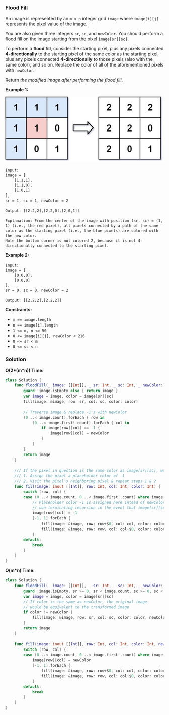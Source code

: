 
### Flood Fill

An image is represented by an `m x n` integer grid `image` where `image[i][j]` represents the pixel value of the image.

You are also given three integers `sr`, `sc`, and `newColor`. You should perform a flood fill on the image starting from the pixel `image[sr][sc]`.

To perform a __flood fill__, consider the starting pixel, plus any pixels connected __4-directionally__ to the starting pixel of the same color as the starting pixel, plus any pixels connected __4-directionally__ to those pixels (also with the same color), and so on. Replace the color of all of the aforementioned pixels with `newColor`.

Return _the modified image after performing the flood fill_.

__Example 1:__

![images/question_733.jpg](images/question_733.jpg)

```
Input: 
image = [
    [1,1,1],
    [1,1,0],
    [1,0,1]
], 
sr = 1, sc = 1, newColor = 2

Output: [[2,2,2],[2,2,0],[2,0,1]]

Explanation: From the center of the image with position (sr, sc) = (1, 1) (i.e., the red pixel), all pixels connected by a path of the same color as the starting pixel (i.e., the blue pixels) are colored with the new color.
Note the bottom corner is not colored 2, because it is not 4-directionally connected to the starting pixel.
```

__Example 2:__
```
Input: 
image = [
    [0,0,0],
    [0,0,0]
], 
sr = 0, sc = 0, newColor = 2

Output: [[2,2,2],[2,2,2]]
```

__Constraints:__
* `m == image.length`
* `n == image[i].length`
* `1 <= m, n <= 50`
* `0 <= image[i][j], newColor < 216`
* `0 <= sr < m`
* `0 <= sc < n`

### Solution
__O(2\*(m*n)) Time:__
```Swift
class Solution {
    func floodFill(_ image: [[Int]], _ sr: Int, _ sc: Int, _ newColor: Int) -> [[Int]] {
        guard !image.isEmpty else { return image }
        var image = image, color = image[sr][sc]
        fill(image: &image, row: sr, col: sc, color: color)

        // Traverse image & replace -1's with newColor
        (0 ..< image.count).forEach { row in
            (0 ..< image.first!.count).forEach { col in
                if image[row][col] == -1 {
                    image[row][col] = newColor
                }
            }
        }
        return image
    }
    
    /// If the pixel in question is the same color as image[sr][sc], we
    /// 1. Assign the pixel a placeholder color of -1
    /// 2. Visit the pixel's neighboring pixel & repeat steps 1 & 2
    func fill(image: inout [[Int]], row: Int, col: Int, color: Int) {
        switch (row, col) {
        case (0 ..< image.count, 0 ..< image.first!.count) where image[row][col] == color:
            // Placeholder color -1 is assigned here intead of newColor to prevent
            // non-terminating recursion in the event that image[sr][sc] is equal to newColor.
            image[row][col] = -1
            [-1, 1].forEach {
                fill(image: &image, row: row+$0, col: col, color: color)
                fill(image: &image, row: row, col: col+$0, color: color)
            }
        default:
            break
        }
    }
}
```

__O(m*n) Time:__
```Swift
class Solution {
    func floodFill(_ image: [[Int]], _ sr: Int, _ sc: Int, _ newColor: Int) -> [[Int]] {
        guard !image.isEmpty, sr >= 0, sr < image.count, sc >= 0, sc < image.first!.count else { return image }
        var image = image, color = image[sr][sc]
        // If color is the same as newColor, the original image 
        // would be equivalent to the transformed image
        if color != newColor {
            fill(image: &image, row: sr, col: sc, color: color, newColor: newColor)
        }
        return image
    }
    
    func fill(image: inout [[Int]], row: Int, col: Int, color: Int, newColor: Int) {
        switch (row, col) {
        case (0 ..< image.count, 0 ..< image.first!.count) where image[row][col] == color:
            image[row][col] = newColor
            [-1, 1].forEach {
                fill(image: &image, row: row+$0, col: col, color: color, newColor: newColor)
                fill(image: &image, row: row, col: col+$0, color: color, newColor: newColor)
            }
        default:
            break
        }
    }
}
```